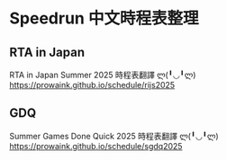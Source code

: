 # Speedrun 中文時程表整理


## RTA in Japan

RTA in Japan Summer 2025 時程表翻譯 ლ(╹◡╹ლ)  
https://prowaink.github.io/schedule/rijs2025


## GDQ

Summer Games Done Quick 2025 時程表翻譯 ლ(╹◡╹ლ)  
https://prowaink.github.io/schedule/sgdq2025
